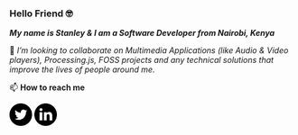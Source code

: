 ### Hello Friend 🤓

***My name is Stanley & I am a Software Developer from Nairobi, Kenya***

👯 _I’m looking to collaborate on Multimedia Applications (like Audio & Video players), Processing.js, FOSS projects and any technical solutions that improve the lives of people around me._

📫 **How to reach me**

[<img src="./001-twitter.svg" width="40px">](https://twitter.com/_pedi_gree_)
[<img src="./002-linkedin.svg" width="40px">](https://www.linkedin.com/in/stanley-ngugi-78a540106)

